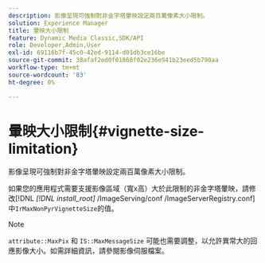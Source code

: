 ```yaml
---
description: 影像呈現可強制對非金字塔暈映設定兩百萬像素大小限制。
solution: Experience Manager
title: 暈映大小限制
feature: Dynamic Media Classic,SDK/API
role: Developer,Admin,User
exl-id: 69116b7f-45c0-42ed-9114-d01db3ce16be
source-git-commit: 38afaf2ed0f01868f02e236e941b23eed5b790aa
workflow-type: tm+mt
source-wordcount: '83'
ht-degree: 0%

---
```


# 暈映大小限制{#vignette-size-limitation}

影像呈現可強制對非金字塔暈映設定兩百萬像素大小限制。

如果您的應用程式需要支援影像區域（寬x高）大於此限制的非金字塔暈映，請修改[!DNL *[!DNL install_root]* /ImageServing/conf /ImageServerRegistry.conf]中`IrMaxNonPyrVignetteSize`的值。

>[!NOTE]
>
>`attribute::MaxPix` 和 `IS::MaxMessageSize` 可能也需要調整，以允許異常大的回應影像大小。如需詳細資訊，請參閱影像伺服檔案。

